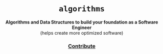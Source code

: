 <div align="center">
  <h1><code>algorithms</code></h1>

  <strong>Algorithms and Data Structures to build your foundation as a Software Engineer</strong>
  <br>
  (helps create more optimized software)

  <h3>
    <a href="https://github.com/unobatbayar/algorithms/pull/new/master">Contribute</a>
  </h3>
</div>


